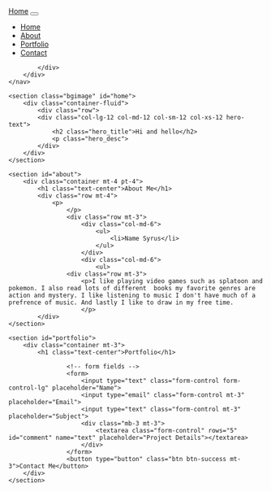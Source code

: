 <nav class="navbar navbar-expand-lg fixed-top navbarScroll">
        <div class="container">
            <a class="navbar-brand" href="#">Home</a>
            <button class="navbar-toggler" type="button" data-bs-toggle="collapse" data-bs-target="#navbarSupportedContent" aria-controls="navbarSupportedContent" aria-expanded="false" aria-label="Toggle navigation">
                <span class="navbar-toggler-icon"></span>
            </button>
            <div class="collapse navbar-collapse" id="navbarSupportedContent">
                <ul class="navbar-nav ms-auto">
                    <li class="nav-item active">
                        <a class="nav-link" href="#home">Home</a>
                    </li>
                    <li class="nav-item">
                        <a class="nav-link" href="#about">About</a>
                    </li>
                    <li class="nav-item">
                        <a class="nav-link" href="#portfolio">Portfolio</a>
                    </li>
                    <li class="nav-item">
                        <a class="nav-link" href="#contact">Contact</a>
                    </li>
                </ul>
                
            </div>
        </div>
    </nav>
 <!-- main banner -->
    <section class="bgimage" id="home">
        <div class="container-fluid">
            <div class="row">
            <div class="col-lg-12 col-md-12 col-sm-12 col-xs-12 hero-text">
                <h2 class="hero_title">Hi and hello</h2>
                <p class="hero_desc">
            </div>
        </div>
    </section>
<!-- about section-->
    <section id="about">
        <div class="container mt-4 pt-4">
            <h1 class="text-center">About Me</h1>
            <div class="row mt-4">
                <p>
                    </p>
                    <div class="row mt-3">
                        <div class="col-md-6">
                            <ul>
                                <li>Name Syrus</li>
                            </ul>
                        </div>
                        <div class="col-md-6">
                            <ul>
                    <div class="row mt-3">
                        <p>I like playing video games such as splatoon and pokemon. I also read lots of different  books my favorite genres are action and mystery. I like listening to music I don't have much of a prefrence of music. And lastly I like to draw in my free time.
                        </p>
            </div>
    </section>
 <!-- portfolio section-->
    <section id="portfolio">
        <div class="container mt-3">
            <h1 class="text-center">Portfolio</h1>
                    
                    <!-- form fields -->
                    <form>
                        <input type="text" class="form-control form-control-lg" placeholder="Name">
                        <input type="email" class="form-control mt-3" placeholder="Email">
                        <input type="text" class="form-control mt-3" placeholder="Subject">
                        <div class="mb-3 mt-3">
                            <textarea class="form-control" rows="5" id="comment" name="text" placeholder="Project Details"></textarea>
                        </div>
                    </form>
                    <button type="button" class="btn btn-success mt-3">Contact Me</button>
        </div>
    </section>
        

